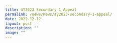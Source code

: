 ```yaml
---
title: AY2023 Secondary 1 Appeal
permalink: /news/news/ay2023-secondary-1-appeal/
date: 2022-12-12
layout: post
description: ""
image: ""
---
```

